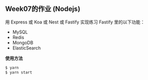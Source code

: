## Week07的作业 (Nodejs)

用 Express 或 Koa 或 Nest 或 Fastify 实现练习 Fastify 里的以下功能：

+ MySQL
+ Redis
+ MongoDB
+ ElasticSearch

**使用方法**
```sh
$ yarn
$ yarn start
```
